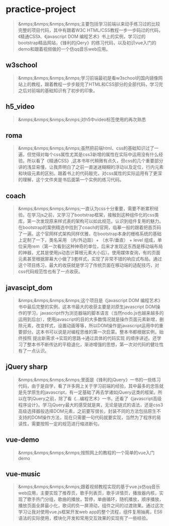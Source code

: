 # practice-project
> &nmps;&nmps;&nmps;&nmps;主要包括学习前端以来动手练习过的比较完整的项目代码，其中有跟着W3C HTML/CSS教程一步一步码过的代码，《精通CSS》、《javascript DOM 编程艺术》书上的实例，学习过的bootstrap精品网站，《锋利的jQery》的练习代码，以及初识vue入门的demo和跟着视频做的一个仿qq音乐web应用。
  
## w3school
> &nmps;&nmps;&nmps;&nmps;学习前端最初是看w3school的国内镜像网站上的教程，跟着教程一步步敲完了HTML和CSS部分的全部代码，学习完之后对前端的基础知识有了初步的印象。

## h5_video
> &nmps;&nmps;&nmps;&nmps;对h5中video标签使用的再次熟悉

## roma
> &nmps;&nmps;&nmps;&nmps;虽然把前端html、css的基础知识过了一遍，但觉得对每个css属性尤其是css3新增的属性在实际中运用没有什么经验。所以看了《精通CSS》,这本书年代稍微有点久，但css的几个重要部分讲的浅显易懂，让我弄明白了之前一直迷迷糊糊的浮动以及定位，行内元素和块级元素的区别。跟着书上的代码敲完，对css属性的实际运用有了更深的理解，这个文件夹是书后面第一个实例的练习代码。

## coach
> &nmps;&nmps;&nmps;&nmps;一直认为css十分重要，需要不断累积经验。在学习js之前，又学习了bootstrap框架，接触到这种组件化的css类库，第一次发现原来样式表的架构可以如此规范，认识到组件复用的魅力。在bootstrap的案例精选中找到了coach的官网，临摹一般的跟着把首页码了一遍。这个官网样式架构同样优雅，在bootstrap本身的栅格系统的基础上定制了一下，类名采用 （内/外边距）+ （水平/垂直） + level 组成，单位采用rem（第一次看到这种神奇的单位，后来才发现这东西是移动端布局的神器，尤其是使用js动态计算根元素大小后）。使用媒体查询，有的页面元素甚至根据屏幕大小做了3套样式，实现了非常不错的响应式布局。通过这个项目练习，最大的收获就是学习了传统页面在移动端的适配技巧，对css代码规范性也有了一点收获。

## javascipt_dom

> &nmps;&nmps;&nmps;&nmps;这个项目是《javascript DOM 编程艺术》书中最后完整的实例，这本书最大的收获主要是对原生javascript DOM操作的学习，javascript作为浏览器端的脚本语言（当然nodo.js也越来越多的运用到后台），使用javascript的目的大多数情况就是操作页面元素新增，删除元素，改变样式，设置动画等等，所以DOM操作是javascript运用中的重要部分。这本书可以说是对编程思维的第一次启蒙。整本书都根据实例，始终按照 提出新需求->实现的思路->通过具体的代码实现 的顺序讲述。还学习了整本书不断传达的平稳退化，渐进增强的思想，第一次对代码的健壮性有了一点认识。

## jQuery sharp

> &nmps;&nmps;&nmps;&nmps;里面是《锋利的jQuery》一书的一些练习代码，由于是自学，看了许多网上关于学习前端的经验，其中最多的忠告就是先学原生的javascript，有一定基础了再去学诸如jQuery这类的框架。所以在学jQuery之前，除了看《...编程艺术》一书，还看了《javascript高级程序设计》。学习jQuery最大的感受就是爽，无论是链式的语法，还是css3高级选择器般选择DOM元素，之前要写很长，封装不同的方法包括原生不支持的DOM操作方法，现在只需要一句代码就要实现，当然为了程序的易读性，需要按照一定的规范进行缩进断句。

## vue-demo

> &nmps;&nmps;&nmps;&nmps;按照网上的教程的一个简单的vue入门demo

## vue-music

> &nmps;&nmps;&nmps;&nmps;跟着视频教程实现的基于vue.js仿qq音乐web应用，主要实现了推荐页，歌手列表页，歌手详情页，播放器内核，实现了歌手热门分组，歌曲的播放，暂停，单曲循环，随机播放，顺序播放，播放页面全屏最小化，歌词的负一屏滑动，组件之间的过渡效果。通过这次学习让我对使用vue.js框架开发web app的整个流程，组件复用抽离，ES6语法的实际使用，模块化开发和常用交互效果的实现有了一些经验。

